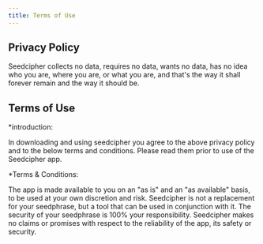 ```yaml
---
title: Terms of Use
---
```


## Privacy Policy

Seedcipher collects no data, requires no data, wants no data, has no idea who you are, where you are, or what you are, and that's the way it shall forever remain and the way it should be.

## Terms of Use

*introduction:

In downloading and using seedcipher you agree to the above privacy policy and to the below terms and conditions. Please read them prior to use of the Seedcipher app.

*Terms & Conditions:

The app is made available to you on an "as is" and an "as available" basis, to be used at your own discretion and risk. 
Seedcipher is not a replacement for your seedphrase, but a tool that can be used in conjunction with it. The security of your seedphrase is 100% your responsibility. Seedcipher makes no claims or promises with respect to the reliability of the app, its safety or security.
